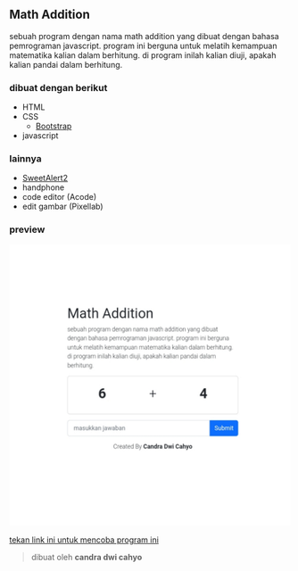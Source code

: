 ## Math Addition

sebuah program dengan nama math addition yang dibuat dengan bahasa pemrograman javascript. program ini berguna untuk melatih kemampuan matematika kalian dalam berhitung. di program inilah kalian diuji, apakah kalian pandai dalam berhitung.

### dibuat dengan berikut

* HTML
* CSS
  * [Bootstrap](https://getbootstrap.com)
* javascript

### lainnya

* [SweetAlert2](https://sweetalert2.github.io)
* handphone
* code editor (Acode)
* edit gambar (Pixellab)

### preview

![result](https://github.com/candradwicahyo/math-addition/blob/master/image.jpg)

[tekan link ini untuk mencoba program ini](https://candradwicahyo.github.io/math-addition)

> dibuat oleh **candra dwi cahyo**
